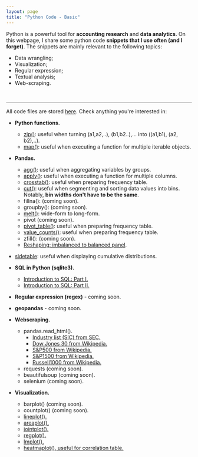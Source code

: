 ```yaml
---
layout: page
title: "Python Code - Basic"
---
```


Python is a powerful tool for **accounting research** and **data analytics**. 
On this webpage, I share some python code **snippets that I use often (and I forget)**. The snippets are mainly relevant to the following topics: 
* Data wrangling;
* Visualization;
* Regular expression;
* Textual analysis;
* Web-scraping.
<br/>


---
All code files are stored <a href="https://github.com/jaeyoonyu/jaeyoonyu.github.io/blob/main/_code" target="_blank">here</a>. Check anything you're interested in:

* **Python functions.**
    * [zip()](https://nbviewer.org/github/jaeyoonyu/jaeyoonyu.github.io/blob/main/_code/function-zip.ipynb): useful when turning (a1,a2,..), (b1,b2..),... into ((a1,b1), (a2, b2),..). <br/>
    * [map()](https://nbviewer.org/github/jaeyoonyu/jaeyoonyu.github.io/blob/main/_code/function-map.ipynb): useful when executing a function for multiple iterable objects.<br/>

* **Pandas.**
    * [agg()](https://nbviewer.org/github/jaeyoonyu/jaeyoonyu.github.io/blob/main/_code/pandas-method-agg.ipynb): useful when aggregating variables by groups. <br/>
    * [apply()](https://nbviewer.org/github/jaeyoonyu/jaeyoonyu.github.io/blob/main/_code/pandas-method-apply.ipynb): useful when executing a function for multiple columns. <br/>
    * [crosstab()](https://nbviewer.org/github/jaeyoonyu/jaeyoonyu.github.io/blob/main/_code/pandas-method-crosstab.ipynb): useful when preparing frequency table. <br/>
    * [cut()](https://nbviewer.org/github/jaeyoonyu/jaeyoonyu.github.io/blob/main/_code/pandas-method-cut.ipynb): useful when segmenting and sorting data values into bins. Notably, **bin widths don't have to be the same**. <br/>
    * fillna(): (coming soon). <br/>
    * groupby(): (coming soon). <br/>
    * [melt()](https://nbviewer.org/github/jaeyoonyu/jaeyoonyu.github.io/blob/main/_code/pandas-method-melt.ipynb): wide-form to long-form. <br/>
    * pivot (coming soon).
    * [pivot_table()](https://nbviewer.org/github/jaeyoonyu/jaeyoonyu.github.io/blob/main/_code/pandas-method-pivot_table.ipynb): useful when preparing frequency table. <br/>
    * [value_counts()](https://nbviewer.org/github/jaeyoonyu/jaeyoonyu.github.io/blob/main/_code/pandas-method-crosstab.ipynb): useful when preparing frequency table. <br/>
    * zfill(): (coming soon).
    * [Reshaping: imbalanced to balanced panel](https://nbviewer.org/github/jaeyoonyu/jaeyoonyu.github.io/blob/main/_code/imbalanced-to-balanced-df.ipynb).<br/>
* [sidetable](https://nbviewer.org/github/jaeyoonyu/jaeyoonyu.github.io/blob/main/_code/sidetable.ipynb): useful when displaying cumulative distributions.
    
* **SQL in Python (sqlite3).**
    * [Introduction to SQL: Part I.](https://nbviewer.org/github/jaeyoonyu/jaeyoonyu.github.io/blob/main/_code/intro-to-sql-part1.ipynb)<br/>
    * [Introduction to SQL: Part II.](https://nbviewer.org/github/jaeyoonyu/jaeyoonyu.github.io/blob/main/_code/intro-to-sql-part2.ipynb)<br/>

* **Regular expression (regex)** - coming soon.    

* **geopandas** - coming soon.    

* **Webscraping.**
    * pandas.read_html().
        * [Industry list (SIC) from SEC.](https://nbviewer.org/github/jaeyoonyu/jaeyoonyu.github.io/blob/main/_code/sec-sic-classification.ipynb)<br/>
        * [Dow Jones 30 from Wikipedia.](https://nbviewer.org/github/jaeyoonyu/jaeyoonyu.github.io/blob/main/_code/DJ30.ipynb)<br/>
        * [S&P500 from Wikipedia.](https://raw.githack.com/jaeyoonyu/jaeyoonyu.github.io/main/_code/SP500.html)<br/>
        * [S&P1500 from Wikipedia.](https://raw.githack.com/jaeyoonyu/jaeyoonyu.github.io/main/_code/SP1500.html)<br/>        
        * [Russell1000 from Wikipedia.](https://raw.githack.com/jaeyoonyu/jaeyoonyu.github.io/main/_code/Russell1000.html)<br/>        
     * requests (coming soon).
     * beautifulsoup (coming soon).
     * selenium (coming soon).
     
* **Visualization.**
    * barplot() (coming soon).
    * countplot() (coming soon).
    * [lineplot().](https://nbviewer.org/github/jaeyoonyu/jaeyoonyu.github.io/blob/main/_code/visual-lineplot.ipynb)
    * [areaplot().](https://nbviewer.org/github/jaeyoonyu/jaeyoonyu.github.io/blob/main/_code/visual-areaplot.ipynb)
    * [jointplot().](https://nbviewer.org/github/jaeyoonyu/jaeyoonyu.github.io/blob/main/_code/visual-jointplot.ipynb)
    * [regplot().](https://nbviewer.org/github/jaeyoonyu/jaeyoonyu.github.io/blob/main/_code/visual-regplot.ipynb)
    * [lmplot().](https://nbviewer.org/github/jaeyoonyu/jaeyoonyu.github.io/blob/main/_code/visual-lmplot.ipynb)
    * [heatmaplot(), useful for correlation table.](https://nbviewer.org/github/jaeyoonyu/jaeyoonyu.github.io/blob/main/_code/visual-heatmap.ipynb)
